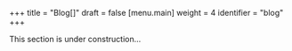 +++
title = "Blog[]"
draft = false
[menu.main]
  weight = 4
  identifier = "blog"
+++

This section is under construction...